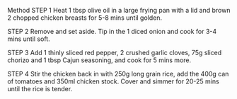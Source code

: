 Method
STEP 1
Heat 1 tbsp olive oil in a large frying pan with a lid and brown 2 chopped chicken breasts for 5-8 mins until golden.

STEP 2
Remove and set aside. Tip in the 1 diced onion and cook for 3-4 mins until soft.

STEP 3
Add 1 thinly sliced red pepper, 2 crushed garlic cloves, 75g sliced chorizo and 1 tbsp Cajun seasoning, and cook for 5 mins more.

STEP 4
Stir the chicken back in with 250g long grain rice, add the 400g can of tomatoes and 350ml chicken stock. Cover and simmer for 20-25 mins until the rice is tender.
